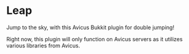 Leap
====

Jump to the sky, with this Avicus Bukkit plugin for double jumping!

Right now, this plugin will only function on Avicus servers as it utilizes various libraries from Avicus.
